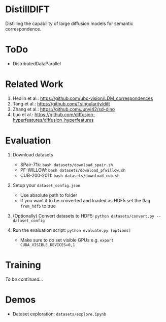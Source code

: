 # DistillDIFT
Distilling the capability of large diffusion models for semantic correspondence.

# ToDo
- DistributedDataParallel

# Related Work
1. Hedlin et al.: https://github.com/ubc-vision/LDM_correspondences
2. Tang et al.: https://github.com/Tsingularity/dift
3. Zhang et al.: https://github.com/Junyi42/sd-dino
4. Luo et al.: https://github.com/diffusion-hyperfeatures/diffusion_hyperfeatures

# Evaluation

1. Download datasets
    - SPair-71k: `bash datasets/download_spair.sh`
    - PF-WILLOW: `bash datasets/download_pfwillow.sh`
    - CUB-200-2011: `bash datasets/download_cub.sh`

2. Setup your `dataset_config.json`
    - Use absolute path to folder
    - If you want it to be converted and loaded as HDF5 set the flag `from_hdf5` to true

3. (Optionally) Convert datasets to HDF5: `python datasets/convert.py --dataset_config`

4. Run the evaluation script: `python evaluate.py [options]`
    - Make sure to do set visible GPUs e.g. `export CUDA_VISIBLE_DEVICES=0,1`

# Training

_To be continued..._

# Demos

- Dataset exploration: `datasets/explore.ipynb`